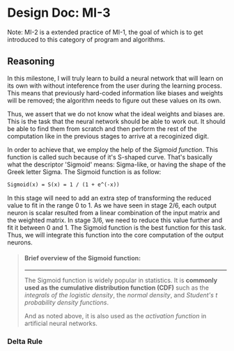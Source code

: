 # Design Doc: MI-3
Note: MI-2 is a extended practice of MI-1, the goal of which is to get introduced to this category of program and algorithms.


## Reasoning
In this milestone, I will truly learn to build a neural network that will learn on its own with without inteference from the user during the learning process.  This means that previously hard-coded information like biases and weights will be removed; the algorithm needs to figure out these values on its own.

Thus, we assert that we do not know what the ideal weights and biases are.  This is the task that the neural network should be able to work out.  It should be able to find them from scratch and then perform the rest of the computation like in the previous stages to arrive at a recoginized digit.

In order to achieve that, we employ the help of the *Sigmoid function*.  This function is called such because of it's S-shaped curve.  That's basically what the descriptor 'Sigmoid' means: Sigma-like, or having the shape of the Greek letter Sigma.  The Sigmoid function is as follow:

```tex
Sigmoid(x) = S(x) = 1 / (1 + e^(-x))
```

In this stage will need to add an extra step of transforming the reduced value to fit in the range 0 to 1.  As we have seen in stage 2/6, each output neuron is scalar resulted from a linear combination of the input matrix and the weighted matrix.  In stage 3/6, we need to reduce this value further and fit it between 0 and 1.  The Sigmoid function is the best function for this task.  Thus, we will integrate this function into the core computation of the output neurons.  

> #### Brief overview of the Sigmoid function:
> ---
> The Sigmoid function is widely popular in statistics.  It is **commonly used as the cumulative distribution function (CDF)** such as the *integrals of the logistic density*, the *normal density*, and *Student's t probability density functions*.
>
> And as noted above, it is also used as the *activation function* in artificial neural networks.

### Delta Rule

